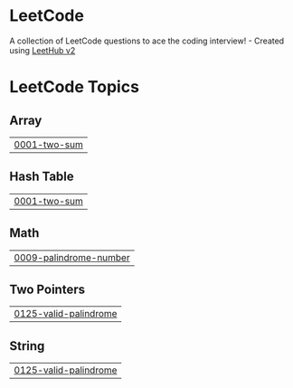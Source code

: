 # LeetCode
A collection of LeetCode questions to ace the coding interview! - Created using [LeetHub v2](https://github.com/arunbhardwaj/LeetHub-2.0)

<!---LeetCode Topics Start-->
# LeetCode Topics
## Array
|  |
| ------- |
| [0001-two-sum](https://github.com/SAYANORA-BK/LeetCode/tree/master/0001-two-sum) |
## Hash Table
|  |
| ------- |
| [0001-two-sum](https://github.com/SAYANORA-BK/LeetCode/tree/master/0001-two-sum) |
## Math
|  |
| ------- |
| [0009-palindrome-number](https://github.com/SAYANORA-BK/LeetCode/tree/master/0009-palindrome-number) |
## Two Pointers
|  |
| ------- |
| [0125-valid-palindrome](https://github.com/SAYANORA-BK/LeetCode/tree/master/0125-valid-palindrome) |
## String
|  |
| ------- |
| [0125-valid-palindrome](https://github.com/SAYANORA-BK/LeetCode/tree/master/0125-valid-palindrome) |
<!---LeetCode Topics End-->